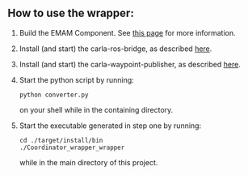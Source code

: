 <!-- (c) https://github.com/MontiCore/monticore -->
## How to use the wrapper:

1.  Build the EMAM Component. See [this page](https://git.rwth-aachen.de/monticore/EmbeddedMontiArc/applications/carlacomponents/blob/master/README.md) for more information.

2.  Install (and start) the carla-ros-bridge, as described [here](https://github.com/carla-simulator/ros-bridge).

3.  Install (and start) the carla-waypoint-publisher, as described [here](https://github.com/carla-simulator/ros-bridge/tree/master/carla_waypoint_publisher).

4.  Start the python script by running:

        python converter.py 

    on your shell while in the containing directory.

5.  Start the executable generated in step one by running:

        cd ./target/install/bin
        ./Coordinator_wrapper_wrapper
        
    while in the main directory of this project.